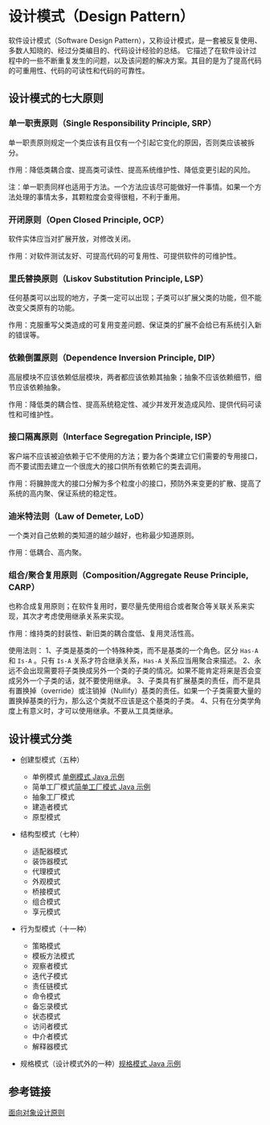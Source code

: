 # 设计模式（Design Pattern）

软件设计模式（Software Design Pattern），又称设计模式，是一套被反复使用、多数人知晓的、经过分类编目的、代码设计经验的总结。
它描述了在软件设计过程中的一些不断重复发生的问题，以及该问题的解决方案。其目的是为了提高代码的可重用性、代码的可读性和代码的可靠性。

## 设计模式的七大原则

### 单一职责原则（Single Responsibility Principle, SRP）

单一职责原则规定一个类应该有且仅有一个引起它变化的原因，否则类应该被拆分。

作用：降低类耦合度、提高类可读性、提高系统维护性、降低变更引起的风险。

注：单一职责同样也适用于方法。一个方法应该尽可能做好一件事情。如果一个方法处理的事情太多，其颗粒度会变得很粗，不利于重用。

### 开闭原则（Open Closed Principle, OCP）

软件实体应当对扩展开放，对修改关闭。

作用：对软件测试友好、可提高代码的可复用性、可提供软件的可维护性。

### 里氏替换原则（Liskov Substitution Principle, LSP）

任何基类可以出现的地方，子类一定可以出现；子类可以扩展父类的功能，但不能改变父类原有的功能。

作用：克服重写父类造成的可复用变差问题、保证类的扩展不会给已有系统引入新的错误等。

### 依赖倒置原则（Dependence Inversion Principle, DIP）

高层模块不应该依赖低层模块，两者都应该依赖其抽象；抽象不应该依赖细节，细节应该依赖抽象。

作用：降低类的耦合性、提高系统稳定性、减少并发开发造成风险、提供代码可读性和可维护性。

### 接口隔离原则（Interface Segregation Principle, ISP）

客户端不应该被迫依赖于它不使用的方法；要为各个类建立它们需要的专用接口，而不要试图去建立一个很庞大的接口供所有依赖它的类去调用。

作用：将臃肿庞大的接口分解为多个粒度小的接口，预防外来变更的扩散、提高了系统的高内聚、保证系统的稳定性。

### 迪米特法则（Law of Demeter, LoD）

一个类对自己依赖的类知道的越少越好，也称最少知道原则。

作用：低耦合、高内聚。

### 组合/聚合复用原则（Composition/Aggregate Reuse Principle, CARP）

也称合成复用原则；在软件复用时，要尽量先使用组合或者聚合等关联关系来实现，其次才考虑使用继承关系来实现。

作用：维持类的封装性、新旧类的耦合度低、复用灵活性高。

使用法则：
    1、子类是基类的一个特殊种类，而不是基类的一个角色。区分 `Has-A` 和 `Is-A` 。只有 `Is-A` 关系才符合继承关系，`Has-A` 关系应当用聚合来描述。
    2、永远不会出现需要将子类换成另外一个类的子类的情况。如果不能肯定将来是否会变成另外一个子类的话，就不要使用继承。
    3、子类具有扩展基类的责任，而不是具有置换掉（override）或注销掉（Nullify）基类的责任。如果一个子类需要大量的置换掉基类的行为，那么这个类就不应该是这个基类的子类。
    4、只有在分类学角度上有意义时，才可以使用继承。不要从工具类继承。

## 设计模式分类

- 创建型模式（五种）
    - 单例模式 [单例模式 Java 示例](./singleton-pattern)
    - 简单工厂模式[简单工厂模式 Java 示例](./simple-factory-pattern)
    - 抽象工厂模式
    - 建造者模式
    - 原型模式

- 结构型模式（七种）
    - 适配器模式 
    - 装饰器模式
    - 代理模式
    - 外观模式
    - 桥接模式
    - 组合模式
    - 享元模式

- 行为型模式（十一种）
    - 策略模式
    - 模板方法模式
    - 观察者模式
    - 迭代子模式
    - 责任链模式
    - 命令模式
    - 备忘录模式
    - 状态模式
    - 访问者模式
    - 中介者模式
    - 解释器模式

- 规格模式（设计模式外的一种）[规格模式 Java 示例](./specification-pattern)
    
## 参考链接

[面向对象设计原则](https://blog.csdn.net/fanyun_01/)
